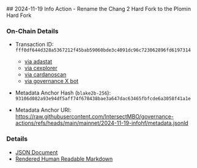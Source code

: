 ## 2024-11-19 Info Action - Rename the Chang 2 Hard Fork to the Plomin Hard Fork

### On-Chain Details

- Transaction ID: `fff0df644d328a5367212f45bab59060bde3c4091dc96c723062896fd6197314`
  - [via adastat](https://adastat.net/transactions/fff0df644d328a5367212f45bab59060bde3c4091dc96c723062896fd6197314)
  - [via cexplorer](https://cexplorer.io/tx/fff0df644d328a5367212f45bab59060bde3c4091dc96c723062896fd6197314)
  - [via cardanoscan](https://cexplorer.io/tx/fff0df644d328a5367212f45bab59060bde3c4091dc96c723062896fd6197314)
  - [via governance X bot](https://x.com/GovActions/status/1859173439166357734) 

- Metadata Anchor Hash (`blake2b-256`): `93106d082a93e94df5aff74f678438bae3a647dac63465fbfcde6a3058f41a1e`
- Metadata Anchor URI: <https://raw.githubusercontent.com/IntersectMBO/governance-actions/refs/heads/main/mainnet/2024-11-19-infohf/metadata.jsonld>

### Details

- [JSON Document](./metadata.jsonld)
- [Rendered Human Readable Markdown](./metadata.jsonld.md)

